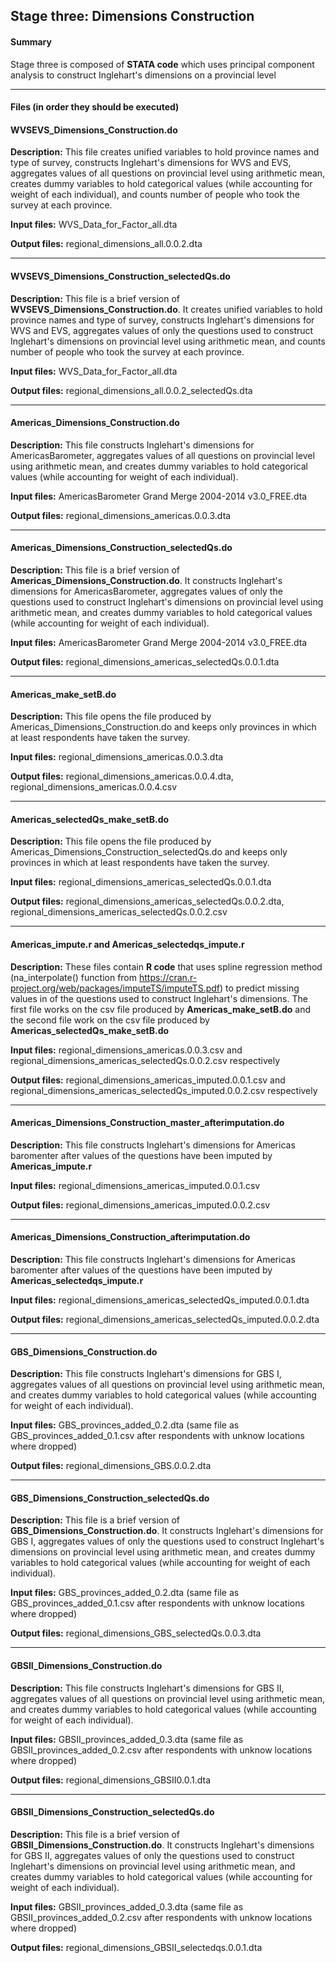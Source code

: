 
## Stage three: Dimensions Construction

#### Summary
Stage three is composed of **STATA code** which uses principal component analysis to construct Inglehart's dimensions on a provincial level
***
#### Files (in order they should be executed)
#### WVSEVS_Dimensions_Construction.do
__Description:__ This file creates unified variables to hold province names and type of survey, constructs Inglehart's dimensions for WVS and EVS, aggregates values of all questions on provincial level using arithmetic mean, creates dummy variables to hold categorical values (while accounting for weight of each individual), and counts number of people who took the survey at each province.

__Input files:__ WVS_Data_for_Factor_all.dta

__Output files:__ regional_dimensions_all.0.0.2.dta
***

#### WVSEVS_Dimensions_Construction_selectedQs.do
__Description:__ This file is a brief version of **WVSEVS_Dimensions_Construction.do**. It creates unified variables to hold province names and type of survey, constructs Inglehart's dimensions for WVS and EVS, aggregates values of only the questions used to construct Inglehart's dimensions on provincial level using arithmetic mean, and counts number of people who took the survey at each province.

__Input files:__ WVS_Data_for_Factor_all.dta

__Output files:__ regional_dimensions_all.0.0.2_selectedQs.dta
***
#### Americas_Dimensions_Construction.do
__Description:__ This file constructs Inglehart's dimensions for AmericasBarometer, aggregates values of all questions on provincial level using arithmetic mean, and creates dummy variables to hold categorical values (while accounting for weight of each individual).

__Input files:__ AmericasBarometer Grand Merge 2004-2014 v3.0_FREE.dta

__Output files:__ regional_dimensions_americas.0.0.3.dta
***
#### Americas_Dimensions_Construction_selectedQs.do
__Description:__  This file is a brief version of **Americas_Dimensions_Construction.do**. It  constructs Inglehart's dimensions for AmericasBarometer, aggregates values of only the questions used to construct Inglehart's dimensions on provincial level using arithmetic mean, and creates dummy variables to hold categorical values (while accounting for weight of each individual).

__Input files:__ AmericasBarometer Grand Merge 2004-2014 v3.0_FREE.dta

__Output files:__ regional_dimensions_americas_selectedQs.0.0.1.dta
***
#### Americas_make_setB.do
__Description:__ This file opens the file produced by Americas_Dimensions_Construction.do and keeps only provinces in which at least respondents have taken the survey.

__Input files:__ regional_dimensions_americas.0.0.3.dta

__Output files:__ regional_dimensions_americas.0.0.4.dta, regional_dimensions_americas.0.0.4.csv
***
#### Americas_selectedQs_make_setB.do
__Description:__ This file opens the file produced by Americas_Dimensions_Construction_selectedQs.do and keeps only provinces in which at least respondents have taken the survey.

__Input files:__ regional_dimensions_americas_selectedQs.0.0.1.dta

__Output files:__ regional_dimensions_americas_selectedQs.0.0.2.dta, regional_dimensions_americas_selectedQs.0.0.2.csv
***
#### Americas_impute.r and Americas_selectedqs_impute.r
__Description:__ These files contain **R code** that uses spline regression method (na_interpolate() function from https://cran.r-project.org/web/packages/imputeTS/imputeTS.pdf) to predict missing values in of the questions used to construct Inglehart's dimensions. The first file works on the csv file produced by **Americas_make_setB.do** and the second file work on the csv file produced by **Americas_selectedQs_make_setB.do**

__Input files:__ regional_dimensions_americas.0.0.3.csv and regional_dimensions_americas_selectedQs.0.0.2.csv respectively

__Output files:__ regional_dimensions_americas_imputed.0.0.1.csv and regional_dimensions_americas_selectedQs_imputed.0.0.2.csv respectively
***
#### Americas_Dimensions_Construction_master_afterimputation.do
__Description:__ This file constructs Inglehart's dimensions for Americas baromenter after values of the questions have been imputed by **Americas_impute.r**

__Input files:__ regional_dimensions_americas_imputed.0.0.1.csv

__Output files:__ regional_dimensions_americas_imputed.0.0.2.csv
***

#### Americas_Dimensions_Construction_afterimputation.do
__Description:__ This file constructs Inglehart's dimensions for Americas baromenter after values of the questions have been imputed by **Americas_selectedqs_impute.r**

__Input files:__ regional_dimensions_americas_selectedQs_imputed.0.0.1.dta

__Output files:__ regional_dimensions_americas_selectedQs_imputed.0.0.2.dta

***
#### GBS_Dimensions_Construction.do
__Description:__ This file constructs Inglehart's dimensions for GBS I, aggregates values of all questions on provincial level using arithmetic mean, and creates dummy variables to hold categorical values (while accounting for weight of each individual).

__Input files:__ GBS_provinces_added_0.2.dta  (same file as GBS_provinces_added_0.1.csv after respondents with unknow locations where dropped)

__Output files:__ regional_dimensions_GBS.0.0.2.dta
***
#### GBS_Dimensions_Construction_selectedQs.do
__Description:__ This file is a brief version of **GBS_Dimensions_Construction.do**. It  constructs Inglehart's dimensions for GBS I, aggregates values of only the questions used to construct Inglehart's dimensions on provincial level using arithmetic mean, and creates dummy variables to hold categorical values (while accounting for weight of each individual).

__Input files:__ GBS_provinces_added_0.2.dta  (same file as GBS_provinces_added_0.1.csv after respondents with unknow locations where dropped)

__Output files:__ regional_dimensions_GBS_selectedQs.0.0.3.dta
***
#### GBSII_Dimensions_Construction.do
__Description:__ This file constructs Inglehart's dimensions for GBS II, aggregates values of all questions on provincial level using arithmetic mean, and creates dummy variables to hold categorical values (while accounting for weight of each individual).

__Input files:__ GBSII_provinces_added_0.3.dta  (same file as GBSII_provinces_added_0.2.csv after respondents with unknow locations where dropped)

__Output files:__ regional_dimensions_GBSII0.0.1.dta
***
#### GBSII_Dimensions_Construction_selectedQs.do
__Description:__ This file is a brief version of **GBSII_Dimensions_Construction.do**. It  constructs Inglehart's dimensions for GBS II, aggregates values of only the questions used to construct Inglehart's dimensions on provincial level using arithmetic mean, and creates dummy variables to hold categorical values (while accounting for weight of each individual).

__Input files:__ GBSII_provinces_added_0.3.dta (same file as GBSII_provinces_added_0.2.csv after respondents with unknow locations where dropped)

__Output files:__ regional_dimensions_GBSII_selectedqs.0.0.1.dta

